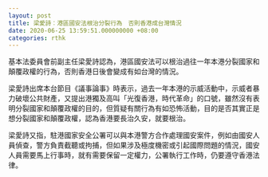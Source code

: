 ```yaml
---
layout: post
title: 梁愛詩︰港區國安法根治分裂行為　否則香港成台灣情況
date: 2020-06-25 13:59:51.000000000 +08:00
categories: rthk
---
```


基本法委員會前副主任梁愛詩認為，港區國安法可以根治過往一年本港分裂國家和顛覆政權的行為，否則香港日後會變成有如台灣的情況。

梁愛詩出席本台節目《議事論事》時表示，過去一年本港的示威活動中，示威者暴力破壞公共財產，又提出港獨及高叫「光復香港，時代革命」的口號，雖然沒有表明分裂國家和顛覆政權的目的，但質疑有關行為有如恐怖活動，目的是否其實正是想分裂國家和顛覆政權，認為香港要長治久安，就要根治。

梁愛詩又指，駐港國家安全公署可以與本港警方合作處理國安案件，例如由國安人員偵查，警方負責截聽或拘捕，但如果涉及極度機密或引起國際問題的情況，國安人員需要馬上行事時，就有需要保留一定權力，公署執行工作時，仍要遵守香港法律。
